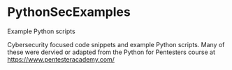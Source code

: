 # PythonSecExamples
Example Python scripts

Cybersecurity focused code snippets and example Python scripts.  Many of these were dervied or adapted from the Python for Pentesters course at https://www.pentesteracademy.com/
